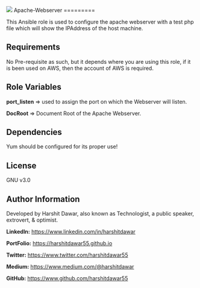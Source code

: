 <img src="https://img.shields.io/badge/version-2.4-orange" />
Apache-Webserver
=========

This Ansible role is used to configure the apache webserver with a test php file which will show the IPAddress of the host machine.

Requirements
------------

No Pre-requisite as such, but it depends where you are using this role, if it is been used on AWS, then the account of AWS is required.

Role Variables
--------------

**port_listen** => used to assign the port on which the Webserver will listen.
<br>

**DocRoot** => Document Root of the Apache Webserver.

Dependencies
------------

Yum should be configured for its proper use!

License
-------

GNU v3.0

Author Information
------------------
Developed by Harshit Dawar, also known as Technologist, a public speaker, extrovert, & optimist.

**LinkedIn:** https://www.linkedin.com/in/harshitdawar

**PortFolio:** https://harshitdawar55.github.io

**Twitter:** https://www.twitter.com/harshitdawar55

**Medium:** https://www.medium.com/@harshitdawar

**GitHub:** https://www.github.com/harshitdawar55
